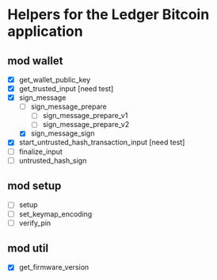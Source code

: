 # Helpers for the Ledger Bitcoin application

## mod wallet

- [x] get_wallet_public_key
- [x] get_trusted_input [need test]
- [x] sign_message
    - [ ] sign_message_prepare
        - [ ] sign_message_prepare_v1
        - [ ] sign_message_prepare_v2
    - [x] sign_message_sign
- [x] start_untrusted_hash_transaction_input [need test]
- [ ] finalize_input
- [ ] untrusted_hash_sign

## mod setup

- [ ] setup
- [ ] set_keymap_encoding
- [ ] verify_pin

## mod util

- [x] get_firmware_version
